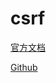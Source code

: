 # csrf

[官方文档](https://docs.gofiber.io/api/middleware/csrf)

[Github](https://github.com/gofiber/fiber/tree/master/middleware/csrf)